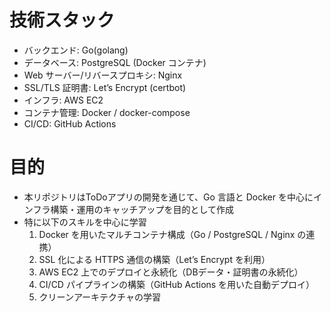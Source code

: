 # 技術スタック
- バックエンド: Go(golang)
- データベース: PostgreSQL (Docker コンテナ)
- Web サーバー/リバースプロキシ: Nginx
- SSL/TLS 証明書: Let’s Encrypt (certbot)
- インフラ: AWS EC2
- コンテナ管理: Docker / docker-compose
- CI/CD: GitHub Actions

# 目的
- 本リポジトリはToDoアプリの開発を通じて、Go 言語と Docker を中心にインフラ構築・運用のキャッチアップを目的として作成
- 特に以下のスキルを中心に学習
	1.	Docker を用いたマルチコンテナ構成（Go / PostgreSQL / Nginx の連携）
	2.	SSL 化による HTTPS 通信の構築（Let’s Encrypt を利用）
	3.	AWS EC2 上でのデプロイと永続化（DBデータ・証明書の永続化）
	4.	CI/CD パイプラインの構築（GitHub Actions を用いた自動デプロイ）
    5.	クリーンアーキテクチャの学習
